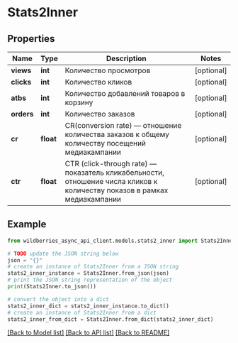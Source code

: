 # Stats2Inner


## Properties

Name | Type | Description | Notes
------------ | ------------- | ------------- | -------------
**views** | **int** | Количество просмотров | [optional] 
**clicks** | **int** | Количество кликов | [optional] 
**atbs** | **int** | Количество добавлений товаров в корзину | [optional] 
**orders** | **int** | Количество заказов | [optional] 
**cr** | **float** | CR(conversion rate) — отношение количества заказов к общему количеству посещений медиакампании                | [optional] 
**ctr** | **float** | CTR (click-through rate) — показатель кликабельности, отношение числа кликов к количеству показов в рамках медиакампании  | [optional] 

## Example

```python
from wildberries_async_api_client.models.stats2_inner import Stats2Inner

# TODO update the JSON string below
json = "{}"
# create an instance of Stats2Inner from a JSON string
stats2_inner_instance = Stats2Inner.from_json(json)
# print the JSON string representation of the object
print(Stats2Inner.to_json())

# convert the object into a dict
stats2_inner_dict = stats2_inner_instance.to_dict()
# create an instance of Stats2Inner from a dict
stats2_inner_from_dict = Stats2Inner.from_dict(stats2_inner_dict)
```
[[Back to Model list]](../README.md#documentation-for-models) [[Back to API list]](../README.md#documentation-for-api-endpoints) [[Back to README]](../README.md)


